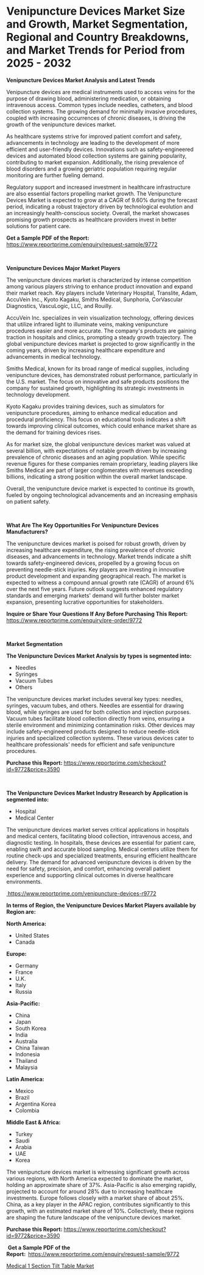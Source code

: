 <p><h1>Venipuncture Devices Market Size and Growth, Market Segmentation, Regional and Country Breakdowns, and Market Trends for Period from 2025 -  2032</h1></p><p><strong>Venipuncture Devices Market Analysis and Latest Trends</strong></p>
<p><p>Venipuncture devices are medical instruments used to access veins for the purpose of drawing blood, administering medication, or obtaining intravenous access. Common types include needles, catheters, and blood collection systems. The growing demand for minimally invasive procedures, coupled with increasing occurrences of chronic diseases, is driving the growth of the venipuncture devices market. </p><p>As healthcare systems strive for improved patient comfort and safety, advancements in technology are leading to the development of more efficient and user-friendly devices. Innovations such as safety-engineered devices and automated blood collection systems are gaining popularity, contributing to market expansion. Additionally, the rising prevalence of blood disorders and a growing geriatric population requiring regular monitoring are further fueling demand.</p><p>Regulatory support and increased investment in healthcare infrastructure are also essential factors propelling market growth. The Venipuncture Devices Market is expected to grow at a CAGR of 9.60% during the forecast period, indicating a robust trajectory driven by technological evolution and an increasingly health-conscious society. Overall, the market showcases promising growth prospects as healthcare providers invest in better solutions for patient care.</p></p>
<p><strong>Get a Sample PDF of the Report:&nbsp;</strong> <a href="https://www.reportprime.com/enquiry/request-sample/9772?utm_campaign=3294&utm_medium=2&utm_source=Github&utm_content=ia&utm_term=20032025&utm_id=venipuncture-devices">https://www.reportprime.com/enquiry/request-sample/9772</a></p>
<p>&nbsp;</p>
<p><strong>Venipuncture Devices Major Market Players</strong></p>
<p><p>The venipuncture devices market is characterized by intense competition among various players striving to enhance product innovation and expand their market reach. Key players include Veterinary Hospital, Translite, Adam, AccuVein Inc., Kyoto Kagaku, Smiths Medical, Sunphoria, CorVascular Diagnostics, VascuLogic, LLC, and Rouilly.</p><p>AccuVein Inc. specializes in vein visualization technology, offering devices that utilize infrared light to illuminate veins, making venipuncture procedures easier and more accurate. The company's products are gaining traction in hospitals and clinics, prompting a steady growth trajectory. The global venipuncture devices market is projected to grow significantly in the coming years, driven by increasing healthcare expenditure and advancements in medical technology.</p><p>Smiths Medical, known for its broad range of medical supplies, including venipuncture devices, has demonstrated robust performance, particularly in the U.S. market. The focus on innovative and safe products positions the company for sustained growth, highlighting its strategic investments in technology development.</p><p>Kyoto Kagaku provides training devices, such as simulators for venipuncture procedures, aiming to enhance medical education and procedural proficiency. This focus on educational tools indicates a shift towards improving clinical outcomes, which could enhance market share as the demand for training devices rises.</p><p>As for market size, the global venipuncture devices market was valued at several billion, with expectations of notable growth driven by increasing prevalence of chronic diseases and an aging population. While specific revenue figures for these companies remain proprietary, leading players like Smiths Medical are part of larger conglomerates with revenues exceeding billions, indicating a strong position within the overall market landscape. </p><p>Overall, the venipuncture device market is expected to continue its growth, fueled by ongoing technological advancements and an increasing emphasis on patient safety.</p></p>
<p>&nbsp;</p>
<p><strong>What Are The Key Opportunities For Venipuncture Devices Manufacturers?</strong></p>
<p><p>The venipuncture devices market is poised for robust growth, driven by increasing healthcare expenditure, the rising prevalence of chronic diseases, and advancements in technology. Market trends indicate a shift towards safety-engineered devices, propelled by a growing focus on preventing needle-stick injuries. Key players are investing in innovative product development and expanding geographical reach. The market is expected to witness a compound annual growth rate (CAGR) of around 6% over the next five years. Future outlook suggests enhanced regulatory standards and emerging markets' demand will further bolster market expansion, presenting lucrative opportunities for stakeholders.</p></p>
<p><strong>Inquire or Share Your Questions If Any Before Purchasing This Report:</strong> <a href="https://www.reportprime.com/enquiry/pre-order/9772?utm_campaign=3294&utm_medium=2&utm_source=Github&utm_content=ia&utm_term=20032025&utm_id=venipuncture-devices">https://www.reportprime.com/enquiry/pre-order/9772</a></p>
<p>&nbsp;</p>
<p><strong>Market Segmentation</strong></p>
<p><strong>The Venipuncture Devices Market Analysis by types is segmented into:</strong></p>
<p><ul><li>Needles</li><li>Syringes</li><li>Vacuum Tubes</li><li>Others</li></ul></p>
<p><p>The venipuncture devices market includes several key types: needles, syringes, vacuum tubes, and others. Needles are essential for drawing blood, while syringes are used for both collection and injection purposes. Vacuum tubes facilitate blood collection directly from veins, ensuring a sterile environment and minimizing contamination risks. Other devices may include safety-engineered products designed to reduce needle-stick injuries and specialized collection systems. These various devices cater to healthcare professionals' needs for efficient and safe venipuncture procedures.</p></p>
<p><strong>Purchase this Report:&nbsp;</strong><a href="https://www.reportprime.com/checkout?id=9772&price=3590&utm_campaign=3294&utm_medium=2&utm_source=Github&utm_content=ia&utm_term=20032025&utm_id=venipuncture-devices">https://www.reportprime.com/checkout?id=9772&price=3590</a></p>
<p>&nbsp;</p>
<p><strong>The Venipuncture Devices Market Industry Research by Application is segmented into:</strong></p>
<p><ul><li>Hospital</li><li>Medical Center</li></ul></p>
<p><p>The venipuncture devices market serves critical applications in hospitals and medical centers, facilitating blood collection, intravenous access, and diagnostic testing. In hospitals, these devices are essential for patient care, enabling swift and accurate blood sampling. Medical centers utilize them for routine check-ups and specialized treatments, ensuring efficient healthcare delivery. The demand for advanced venipuncture devices is driven by the need for safety, precision, and comfort, enhancing overall patient experience and supporting clinical outcomes in diverse healthcare environments.</p></p>
<p><a href="https://www.reportprime.com/venipuncture-devices-r9772?utm_campaign=3294&utm_medium=2&utm_source=Github&utm_content=ia&utm_term=20032025&utm_id=venipuncture-devices">&nbsp;https://www.reportprime.com/venipuncture-devices-r9772</a></p>
<p><strong>In terms of Region, the Venipuncture Devices Market Players available by Region are:</strong></p>
<p>
    <p> <strong> North America: </strong>
        <ul>
            <li>United States</li>
            <li>Canada</li>
        </ul>
        </p> 
    <p> <strong> Europe: </strong>
        <ul>
            <li>Germany</li>
            <li>France</li>
            <li>U.K.</li>
            <li>Italy</li>
            <li>Russia</li>
        </ul>
        </p> 
    <p> <strong> Asia-Pacific: </strong>
        <ul>
            <li>China</li>
            <li>Japan</li>
            <li>South Korea</li>
            <li>India</li>
            <li>Australia</li>
            <li>China Taiwan</li>
            <li>Indonesia</li>
            <li>Thailand</li>
            <li>Malaysia</li>
        </ul>
        </p> 
    <p> <strong> Latin America: </strong>
        <ul>
            <li>Mexico</li>
            <li>Brazil</li>
            <li>Argentina Korea</li>
            <li>Colombia</li>
        </ul>
        </p> 
    <p> <strong> Middle East & Africa: </strong>
        <ul>
            <li>Turkey</li>
            <li>Saudi</li>
            <li>Arabia</li>
            <li>UAE</li>
            <li>Korea</li>
        </ul>
    </p>
    </p>
<p><p>The venipuncture devices market is witnessing significant growth across various regions, with North America expected to dominate the market, holding an approximate share of 37%. Asia-Pacific is also emerging rapidly, projected to account for around 28% due to increasing healthcare investments. Europe follows closely with a market share of about 25%. China, as a key player in the APAC region, contributes significantly to this growth, with an estimated market share of 10%. Collectively, these regions are shaping the future landscape of the venipuncture devices market.</p></p>
<p><strong>Purchase this Report: </strong><a href="https://www.reportprime.com/checkout?id=9772&price=3590&utm_campaign=3294&utm_medium=2&utm_source=Github&utm_content=ia&utm_term=20032025&utm_id=venipuncture-devices">https://www.reportprime.com/checkout?id=9772&price=3590</a></p>
<p>&nbsp;<strong>Get a Sample PDF of the Report:&nbsp;&nbsp;</strong><a href="https://www.reportprime.com/enquiry/request-sample/9772?utm_campaign=3294&utm_medium=2&utm_source=Github&utm_content=ia&utm_term=20032025&utm_id=venipuncture-devices">https://www.reportprime.com/enquiry/request-sample/9772</a></p>
<p><strong></strong></p>
<p><p><a href="https://github.com/shamstirroc7/Market-Research-Report-List-1/blob/main/medical-1-section-tilt-table-market.md?utm_campaign=3294&utm_medium=2&utm_source=Github&utm_content=ia&utm_term=20032025&utm_id=venipuncture-devices">Medical 1 Section Tilt Table Market</a></p></p>
